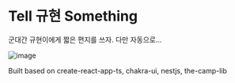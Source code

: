 # Tell 규현 Something

군대간 규현이에게 짧은 편지를 쓰자. 다만 자동으로...

![image](https://user-images.githubusercontent.com/35953539/160989653-3c9567b8-be27-4b39-8c94-a7a71afbf386.png)

Built based on create-react-app-ts, chakra-ui, nestjs, the-camp-lib
